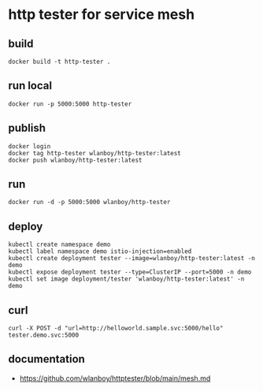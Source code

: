 # http tester for service mesh

## build
```
docker build -t http-tester .
```

## run local
```
docker run -p 5000:5000 http-tester
```

## publish
```
docker login
docker tag http-tester wlanboy/http-tester:latest
docker push wlanboy/http-tester:latest
```

## run
```
docker run -d -p 5000:5000 wlanboy/http-tester
```

## deploy
```
kubectl create namespace demo
kubectl label namespace demo istio-injection=enabled
kubectl create deployment tester --image=wlanboy/http-tester:latest -n demo
kubectl expose deployment tester --type=ClusterIP --port=5000 -n demo
kubectl set image deployment/tester 'wlanboy/http-tester:latest' -n demo
```

## curl
```
curl -X POST -d "url=http://helloworld.sample.svc:5000/hello" tester.demo.svc:5000
```

## documentation
- https://github.com/wlanboy/httptester/blob/main/mesh.md
